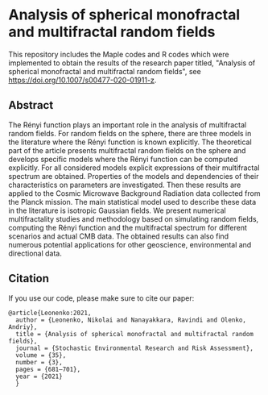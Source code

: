# Analysis of spherical monofractal and multifractal random fields

This repository includes the Maple codes and R codes which were implemented to obtain the results of the research paper titled, "Analysis of spherical monofractal and multifractal random fields", see https://doi.org/10.1007/s00477-020-01911-z.

## Abstract
The Rényi function plays an important role in the analysis of multifractal random fields. For random fields on the sphere, there are three models in the literature where the Rényi function is known explicitly. The theoretical part of the article presents multifractal random fields on the sphere and develops specific models where the Rényi function can be computed explicitly. For all considered models explicit expressions of their multifractal spectrum are obtained. Properties of the models and dependencies of their characteristics on parameters are investigated. Then these results are applied to the Cosmic Microwave Background Radiation data collected from the Planck mission. The main statistical model used to describe these data in the literature is isotropic Gaussian fields. We present numerical multifractality studies and methodology based on simulating random fields, computing the Rényi function and the multifractal spectrum for different scenarios and actual CMB data. The obtained results can also find numerous potential applications for other geoscience, environmental and directional data.

## Citation 
If you use our code, please make sure to cite our paper:
```
@article{Leonenko:2021,
  author = {Leonenko, Nikolai and Nanayakkara, Ravindi and Olenko, Andriy},
  title = {Analysis of spherical monofractal and multifractal random fields},
  journal = {Stochastic Environmental Research and Risk Assessment},
  volume = {35},
  number = {3},
  pages = {681–701},
  year = {2021}
  }
```
